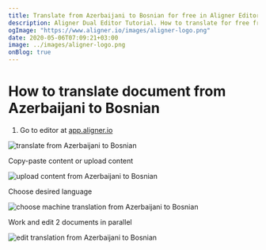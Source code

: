 ```yaml
---
title: Translate from Azerbaijani to Bosnian for free in Aligner Editor
description: Aligner Dual Editor Tutorial. How to translate for free from Azerbaijani to Bosnian. Aligner is multilingual document management platform. 
ogImage: "https://www.aligner.io/images/aligner-logo.png"
date: 2020-05-06T07:09:21+03:00
image: ../images/aligner-logo.png
onBlog: true
---
```


# How to translate document from Azerbaijani to Bosnian

1. Go to editor at [app.aligner.io](https://app.aligner.io "Aligner App web page")

![translate from Azerbaijani to Bosnian](../aligner-blank-editor.png "translate from Azerbaijani to Bosnian")

Copy-paste content or upload content

![upload content from Azerbaijani to Bosnian](../aligner-uploaded-document.png "upload content from Azerbaijani to Bosnian")

Choose desired language

![choose machine translation from Azerbaijani to Bosnian](../aligner-language-dropdown.png "choose machine translation from Azerbaijani to Bosnian")

Work and edit 2 documents in parallel

![edit translation from Azerbaijani to Bosnian](../aligner-double-sitded-editor.png "edit translation from Azerbaijani to Bosnian")

